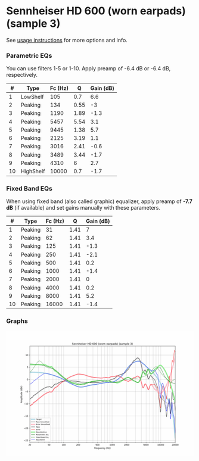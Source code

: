 # Sennheiser HD 600 (worn earpads) (sample 3)
See [usage instructions](https://github.com/jaakkopasanen/AutoEq#usage) for more options and info.

### Parametric EQs
You can use filters 1-5 or 1-10. Apply preamp of -6.4 dB or -6.4 dB, respectively.

|   # | Type      |   Fc (Hz) |    Q |   Gain (dB) |
|-----|-----------|-----------|------|-------------|
|   1 | LowShelf  |       105 | 0.7  |         6.6 |
|   2 | Peaking   |       134 | 0.55 |        -3   |
|   3 | Peaking   |      1190 | 1.89 |        -1.3 |
|   4 | Peaking   |      5457 | 5.54 |         3.1 |
|   5 | Peaking   |      9445 | 1.38 |         5.7 |
|   6 | Peaking   |      2125 | 3.19 |         1.1 |
|   7 | Peaking   |      3016 | 2.41 |        -0.6 |
|   8 | Peaking   |      3489 | 3.44 |        -1.7 |
|   9 | Peaking   |      4310 | 6    |         2.7 |
|  10 | HighShelf |     10000 | 0.7  |        -1.7 |

### Fixed Band EQs
When using fixed band (also called graphic) equalizer, apply preamp of **-7.7 dB** (if available) and set gains manually with these parameters.

|   # | Type    |   Fc (Hz) |    Q |   Gain (dB) |
|-----|---------|-----------|------|-------------|
|   1 | Peaking |        31 | 1.41 |         7   |
|   2 | Peaking |        62 | 1.41 |         3.4 |
|   3 | Peaking |       125 | 1.41 |        -1.3 |
|   4 | Peaking |       250 | 1.41 |        -2.1 |
|   5 | Peaking |       500 | 1.41 |         0.2 |
|   6 | Peaking |      1000 | 1.41 |        -1.4 |
|   7 | Peaking |      2000 | 1.41 |         0   |
|   8 | Peaking |      4000 | 1.41 |         0.2 |
|   9 | Peaking |      8000 | 1.41 |         5.2 |
|  10 | Peaking |     16000 | 1.41 |        -1.4 |

### Graphs
![](./Sennheiser%20HD%20600%20(worn%20earpads)%20(sample%203).png)
